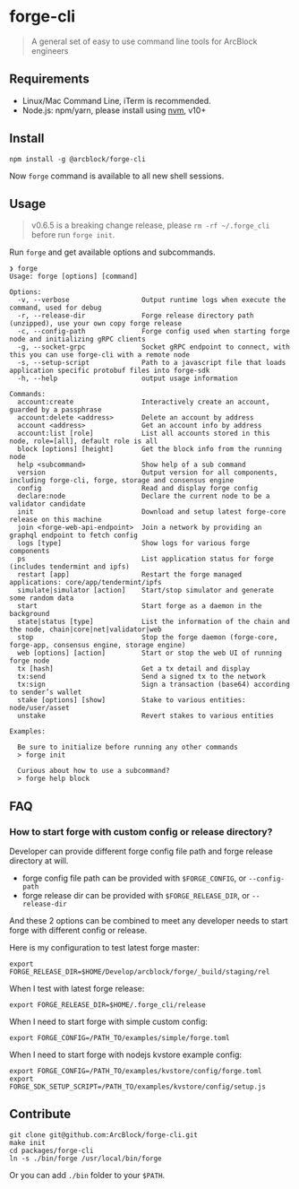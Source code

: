 # forge-cli

> A general set of easy to use command line tools for ArcBlock engineers

## Requirements

- Linux/Mac Command Line, iTerm is recommended.
- Node.js: npm/yarn, please install using [nvm](https://github.com/creationix/nvm), v10+

## Install

```shell
npm install -g @arcblock/forge-cli
```

Now `forge` command is available to all new shell sessions.

## Usage

> v0.6.5 is a breaking change release, please `rm -rf ~/.forge_cli` before run `forge init`.

Run `forge` and get available options and subcommands.

```terminal
❯ forge
Usage: forge [options] [command]

Options:
  -v, --verbose                  Output runtime logs when execute the command, used for debug
  -r, --release-dir              Forge release directory path (unzipped), use your own copy forge release
  -c, --config-path              Forge config used when starting forge node and initializing gRPC clients
  -g, --socket-grpc              Socket gRPC endpoint to connect, with this you can use forge-cli with a remote node
  -s, --setup-script             Path to a javascript file that loads application specific protobuf files into forge-sdk
  -h, --help                     output usage information

Commands:
  account:create                 Interactively create an account, guarded by a passphrase
  account:delete <address>       Delete an account by address
  account <address>              Get an account info by address
  account:list [role]            List all accounts stored in this node, role=[all], default role is all
  block [options] [height]       Get the block info from the running node
  help <subcommand>              Show help of a sub command
  version                        Output version for all components, including forge-cli, forge, storage and consensus engine
  config                         Read and display forge config
  declare:node                   Declare the current node to be a validator candidate
  init                           Download and setup latest forge-core release on this machine
  join <forge-web-api-endpoint>  Join a network by providing an graphql endpoint to fetch config
  logs [type]                    Show logs for various forge components
  ps                             List application status for forge (includes tendermint and ipfs)
  restart [app]                  Restart the forge managed applications: core/app/tendermint/ipfs
  simulate|simulator [action]    Start/stop simulator and generate some random data
  start                          Start forge as a daemon in the background
  state|status [type]            List the information of the chain and the node, chain|core|net|validator|web
  stop                           Stop the forge daemon (forge-core, forge-app, consensus engine, storage engine)
  web [options] [action]         Start or stop the web UI of running forge node
  tx [hash]                      Get a tx detail and display
  tx:send                        Send a signed tx to the network
  tx:sign                        Sign a transaction (base64) according to sender’s wallet
  stake [options] [show]         Stake to various entities: node/user/asset
  unstake                        Revert stakes to various entities

Examples:

  Be sure to initialize before running any other commands
  > forge init

  Curious about how to use a subcommand?
  > forge help block
```

## FAQ

### How to start forge with custom config or release directory?

Developer can provide different forge config file path and forge release directory at will.

- forge config file path can be provided with `$FORGE_CONFIG`, or `--config-path`
- forge release dir can be provided with `$FORGE_RELEASE_DIR`, or `--release-dir`

And these 2 options can be combined to meet any developer needs to start forge with different config or release.

Here is my configuration to test latest forge master:

```shell
export FORGE_RELEASE_DIR=$HOME/Develop/arcblock/forge/_build/staging/rel
```

When I test with latest forge release:

```shell
export FORGE_RELEASE_DIR=$HOME/.forge_cli/release
```

When I need to start forge with simple custom config:

```shell
export FORGE_CONFIG=/PATH_TO/examples/simple/forge.toml
```

When I need to start forge with nodejs kvstore example config:

```shell
export FORGE_CONFIG=/PATH_TO/examples/kvstore/config/forge.toml
export FORGE_SDK_SETUP_SCRIPT=/PATH_TO/examples/kvstore/config/setup.js
```

## Contribute

```shell
git clone git@github.com:ArcBlock/forge-cli.git
make init
cd packages/forge-cli
ln -s ./bin/forge /usr/local/bin/forge
```

Or you can add `./bin` folder to your `$PATH`.
